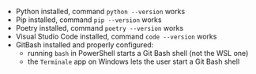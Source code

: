 - Python installed, command `python --version` works
- Pip installed, command `pip --version` works
- Poetry installed, command `poetry --version` works
- Visual Studio Code installed, command `code --version` works
- GitBash installed and properly configured:
    * running `bash` in PowerShell starts a Git Bash shell (not the WSL one)
    * the `Terminale` app on Windows lets the user start a Git Bash shell
